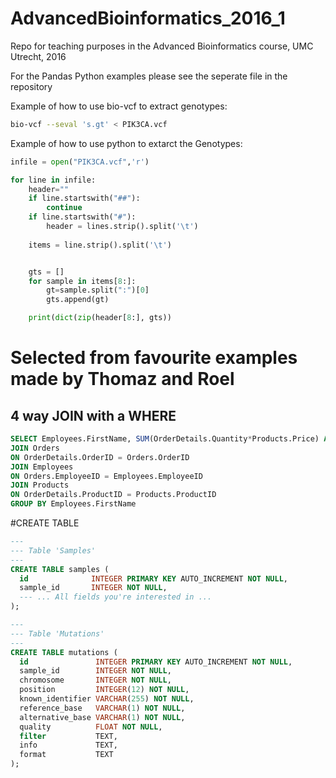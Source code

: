 # AdvancedBioinformatics_2016_1
Repo for teaching purposes in the Advanced Bioinformatics course, UMC Utrecht, 2016


For the Pandas Python examples please see the seperate file in the repository

Example of how to use bio-vcf to extract genotypes:
```bash
bio-vcf --seval 's.gt' < PIK3CA.vcf
```

Example of how to use python to extarct the Genotypes:
```python
infile = open("PIK3CA.vcf",'r')

for line in infile:
	header=""
	if line.startswith("##"):
		continue
	if line.startswith("#"):
		header = lines.strip().split('\t')
		
	items = line.strip().split('\t')


	gts = []
	for sample in items[8:]:
		gt=sample.split(":")[0]
		gts.append(gt)

	print(dict(zip(header[8:], gts))
```

# Selected from favourite examples made by Thomaz and Roel
## 4 way JOIN with a WHERE
```sql
SELECT Employees.FirstName, SUM(OrderDetails.Quantity*Products.Price) AS CASH FROM OrderDetails
JOIN Orders
ON OrderDetails.OrderID = Orders.OrderID
JOIN Employees
ON Orders.EmployeeID = Employees.EmployeeID
JOIN Products
ON OrderDetails.ProductID = Products.ProductID
GROUP BY Employees.FirstName
```

#CREATE TABLE
```sql
---
--- Table 'Samples'
---
CREATE TABLE samples (
  id              INTEGER PRIMARY KEY AUTO_INCREMENT NOT NULL,
  sample_id       INTEGER NOT NULL,
  --- ... All fields you're interested in ...
);

---
--- Table 'Mutations'
---
CREATE TABLE mutations (
  id               INTEGER PRIMARY KEY AUTO_INCREMENT NOT NULL,
  sample_id        INTEGER NOT NULL,
  chromosome       INTEGER NOT NULL,
  position         INTEGER(12) NOT NULL,
  known_identifier VARCHAR(255) NOT NULL,
  reference_base   VARCHAR(1) NOT NULL,
  alternative_base VARCHAR(1) NOT NULL,
  quality          FLOAT NOT NULL,
  filter           TEXT,
  info             TEXT,
  format           TEXT
);
```
